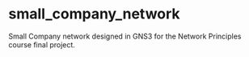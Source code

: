 # small_company_network
Small Company network designed in GNS3 for the Network Principles course final project.
